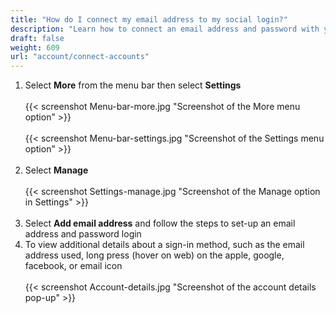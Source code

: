```yaml
---
title: "How do I connect my email address to my social login?"
description: "Learn how to connect an email address and password with your social account login in Planter"
draft: false
weight: 609
url: "account/connect-accounts"
---
```


1. Select **More** from the menu bar then select **Settings**<br /><br />
{{< screenshot Menu-bar-more.jpg "Screenshot of the More menu option" >}}<br /><br />
{{< screenshot Menu-bar-settings.jpg "Screenshot of the Settings menu option" >}}<br /><br />
2. Select **Manage**<br /><br />
{{< screenshot Settings-manage.jpg "Screenshot of the Manage option in Settings" >}}<br /><br />
3. Select **Add email address** and follow the steps to set-up an email address and password login
4. To view additional details about a sign-in method, such as the email address used, long press (hover on web) on the apple, google, facebook, or email icon<br /><br />
{{< screenshot Account-details.jpg "Screenshot of the account details pop-up" >}}<br /><br />
